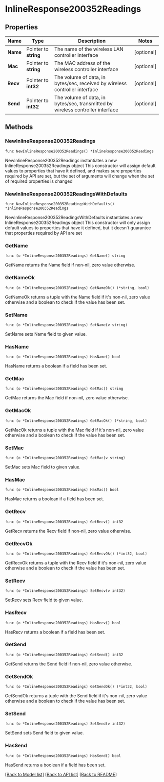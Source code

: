 # InlineResponse200352Readings

## Properties

Name | Type | Description | Notes
------------ | ------------- | ------------- | -------------
**Name** | Pointer to **string** | The name of the wireless LAN controller interface | [optional] 
**Mac** | Pointer to **string** | The MAC address of the wireless controller interface | [optional] 
**Recv** | Pointer to **int32** | The volume of data, in bytes/sec, received by wireless controller interface | [optional] 
**Send** | Pointer to **int32** | The volume of data, in bytes/sec, transmitted by wireless controller interface | [optional] 

## Methods

### NewInlineResponse200352Readings

`func NewInlineResponse200352Readings() *InlineResponse200352Readings`

NewInlineResponse200352Readings instantiates a new InlineResponse200352Readings object
This constructor will assign default values to properties that have it defined,
and makes sure properties required by API are set, but the set of arguments
will change when the set of required properties is changed

### NewInlineResponse200352ReadingsWithDefaults

`func NewInlineResponse200352ReadingsWithDefaults() *InlineResponse200352Readings`

NewInlineResponse200352ReadingsWithDefaults instantiates a new InlineResponse200352Readings object
This constructor will only assign default values to properties that have it defined,
but it doesn't guarantee that properties required by API are set

### GetName

`func (o *InlineResponse200352Readings) GetName() string`

GetName returns the Name field if non-nil, zero value otherwise.

### GetNameOk

`func (o *InlineResponse200352Readings) GetNameOk() (*string, bool)`

GetNameOk returns a tuple with the Name field if it's non-nil, zero value otherwise
and a boolean to check if the value has been set.

### SetName

`func (o *InlineResponse200352Readings) SetName(v string)`

SetName sets Name field to given value.

### HasName

`func (o *InlineResponse200352Readings) HasName() bool`

HasName returns a boolean if a field has been set.

### GetMac

`func (o *InlineResponse200352Readings) GetMac() string`

GetMac returns the Mac field if non-nil, zero value otherwise.

### GetMacOk

`func (o *InlineResponse200352Readings) GetMacOk() (*string, bool)`

GetMacOk returns a tuple with the Mac field if it's non-nil, zero value otherwise
and a boolean to check if the value has been set.

### SetMac

`func (o *InlineResponse200352Readings) SetMac(v string)`

SetMac sets Mac field to given value.

### HasMac

`func (o *InlineResponse200352Readings) HasMac() bool`

HasMac returns a boolean if a field has been set.

### GetRecv

`func (o *InlineResponse200352Readings) GetRecv() int32`

GetRecv returns the Recv field if non-nil, zero value otherwise.

### GetRecvOk

`func (o *InlineResponse200352Readings) GetRecvOk() (*int32, bool)`

GetRecvOk returns a tuple with the Recv field if it's non-nil, zero value otherwise
and a boolean to check if the value has been set.

### SetRecv

`func (o *InlineResponse200352Readings) SetRecv(v int32)`

SetRecv sets Recv field to given value.

### HasRecv

`func (o *InlineResponse200352Readings) HasRecv() bool`

HasRecv returns a boolean if a field has been set.

### GetSend

`func (o *InlineResponse200352Readings) GetSend() int32`

GetSend returns the Send field if non-nil, zero value otherwise.

### GetSendOk

`func (o *InlineResponse200352Readings) GetSendOk() (*int32, bool)`

GetSendOk returns a tuple with the Send field if it's non-nil, zero value otherwise
and a boolean to check if the value has been set.

### SetSend

`func (o *InlineResponse200352Readings) SetSend(v int32)`

SetSend sets Send field to given value.

### HasSend

`func (o *InlineResponse200352Readings) HasSend() bool`

HasSend returns a boolean if a field has been set.


[[Back to Model list]](../README.md#documentation-for-models) [[Back to API list]](../README.md#documentation-for-api-endpoints) [[Back to README]](../README.md)



